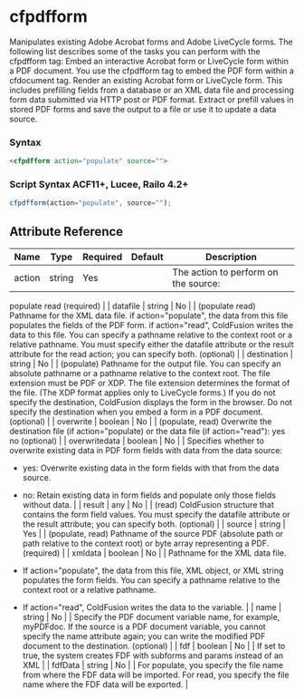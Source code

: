# cfpdfform

Manipulates existing Adobe Acrobat forms and Adobe LiveCycle forms.
 The following list describes some of the tasks you can perform with the cfpdfform tag:
 Embed an interactive Acrobat form or LiveCycle form within a PDF document.
 You use the cfpdfform tag to embed the PDF form within a cfdocument tag.
 Render an existing Acrobat form or LiveCycle form. This includes prefilling
 fields from a database or an XML data file and processing form data submitted
 via HTTP post or PDF format.
 Extract or prefill values in stored PDF forms and save the output to a file
 or use it to update a data source.

### Syntax

```html
<cfpdfform action="populate" source="">
```

### Script Syntax ACF11+, Lucee, Railo 4.2+

```javascript
cfpdfform(action="populate", source="");
```

## Attribute Reference

| Name | Type | Required | Default | Description |
| --- | --- | --- | --- | --- |
| action | string | Yes |  | The action to perform on the source:
 populate
 read (required) |
| datafile | string | No |  | (populate read) Pathname for the XML data file.
 if action="populate", the data from this file
 populates the fields of the PDF form.
 if action="read", ColdFusion writes the data
 to this file.
 You can specify a pathname relative to the context
 root or a relative pathname.
 You must specify either the datafile attribute
 or the result attribute for the read action;
 you can specify both. (optional) |
| destination | string | No |  | (populate) Pathname for the output file.
 You can specify an absolute pathname or
 a pathname relative to the context root.
 The file extension must be PDF or XDP.
 The file extension determines the format
 of the file. (The XDP format applies only
 to LiveCycle forms.)
 If you do not specify the destination,
 ColdFusion displays the form in the browser.
 Do not specify the destination when you
 embed a form in a PDF document. (optional) |
| overwrite | boolean | No |  | (populate, read) Overwrite the destination file
 (if action="populate)
 or the data file (if action="read"):
 yes
 no (optional) |
| overwritedata | boolean | No |  | Specifies whether to overwrite existing data in PDF form fields with data from the data source:

 * yes: Overwrite existing data in the form fields with that from the data source.
 * no: Retain existing data in form fields and populate only those fields without data. |
| result | any | No |  | (read) ColdFusion structure that contains the form field values.
 You must specify the datafile attribute or the result attribute;
 you can specify both. (optional) |
| source | string | Yes |  | (populate, read) Pathname of the source PDF (absolute path or path
 relative to the context root) or byte array representing a PDF. (required) |
| xmldata | boolean | No |  | Pathname for the XML data file.

 * If action="populate", the data from this file, XML object, or XML string populates the form fields. You can specify a pathname relative to the context root or a relative pathname.
 * If action="read", ColdFusion writes the data to the variable. |
| name | string | No |  | Specify the PDF document variable name, for example, myPDFdoc.
 If the source is a PDF document variable, you cannot specify the
 name attribute again; you can write the modified PDF document
 to the destination. (optional) |
| fdf | boolean | No |  | If set to true, the system creates FDF with subforms and params instead of an XML |
| fdfData | string | No |  | For populate, you specify the file name from where the FDF data will be imported.
For read, you specify the file name where the FDF data will be exported. |
